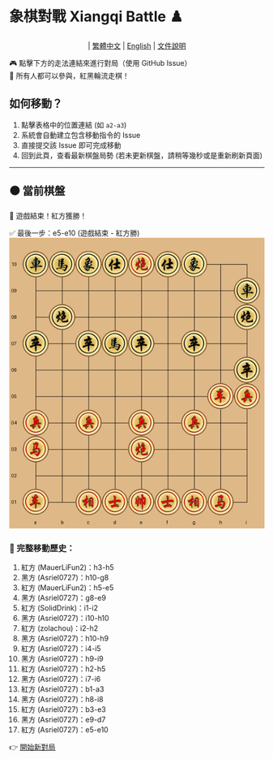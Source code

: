 # 象棋對戰 Xiangqi Battle ♟️

<div align="center">

| [繁體中文](README.md) | [English](README.en.md) | [文件說明](ProjectDescription.md)

</div>


🎮 點擊下方的走法連結來進行對局（使用 GitHub Issue）  
👥 所有人都可以參與，紅黑輪流走棋！

## 如何移動？
1. 點擊表格中的位置連結 (如 `a2-a3`)
2. 系統會自動建立包含移動指令的 Issue
3. 直接提交該 Issue 即可完成移動
4. 回到此頁，查看最新棋盤局勢  (若未更新棋盤，請稍等幾秒或是重新刷新頁面)

---

## ⚫️ 當前棋盤


🎉 遊戲結束！紅方獲勝！

✅ 最後一步：e5-e10 (遊戲結束 - 紅方勝)  
![current board](https://raw.githubusercontent.com/Asriel0727/xiangqi-battle/main/images/board/board_20250616080548.png?20250616080548)  

### 📜 完整移動歷史：

1. 紅方 (MauerLiFun2)：h3-h5
2. 黑方 (Asriel0727)：h10-g8
3. 紅方 (MauerLiFun2)：h5-e5
4. 黑方 (Asriel0727)：g8-e9
5. 紅方 (SolidDrink)：i1-i2
6. 黑方 (Asriel0727)：i10-h10
7. 紅方 (zolachou)：i2-h2
8. 黑方 (Asriel0727)：h10-h9
9. 紅方 (Asriel0727)：i4-i5
10. 黑方 (Asriel0727)：h9-i9
11. 紅方 (Asriel0727)：h2-h5
12. 黑方 (Asriel0727)：i7-i6
13. 紅方 (Asriel0727)：b1-a3
14. 黑方 (Asriel0727)：h8-i8
15. 紅方 (Asriel0727)：b3-e3
16. 黑方 (Asriel0727)：e9-d7
17. 紅方 (Asriel0727)：e5-e10
  

👉 [開始新對局](https://github.com/Asriel0727/xiangqi-battle/issues/new?title=xiangqi|chess|new|game001&body=請勿修改標題,直接提交即可)
